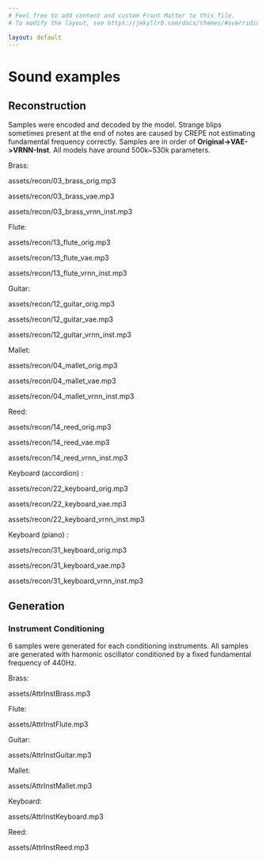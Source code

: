 ```yaml
---
# Feel free to add content and custom Front Matter to this file.
# To modify the layout, see https://jekyllrb.com/docs/themes/#overriding-theme-defaults

layout: default
---
```

# Sound examples

## Reconstruction

Samples were encoded and decoded by the model. 
Strange blips sometimes present at the end of notes are caused by CREPE not estimating fundamental frequency correctly. Samples are in order of **Original->VAE->VRNN-Inst**. All models have around 500k~530k parameters.

Brass: 

assets/recon/03_brass_orig.mp3

assets/recon/03_brass_vae.mp3

assets/recon/03_brass_vrnn_inst.mp3

Flute:

assets/recon/13_flute_orig.mp3

assets/recon/13_flute_vae.mp3

assets/recon/13_flute_vrnn_inst.mp3

Guitar:

assets/recon/12_guitar_orig.mp3

assets/recon/12_guitar_vae.mp3

assets/recon/12_guitar_vrnn_inst.mp3

Mallet:

assets/recon/04_mallet_orig.mp3

assets/recon/04_mallet_vae.mp3

assets/recon/04_mallet_vrnn_inst.mp3

Reed:

assets/recon/14_reed_orig.mp3

assets/recon/14_reed_vae.mp3

assets/recon/14_reed_vrnn_inst.mp3

Keyboard (accordion) :

assets/recon/22_keyboard_orig.mp3

assets/recon/22_keyboard_vae.mp3

assets/recon/22_keyboard_vrnn_inst.mp3

Keyboard (piano) :

assets/recon/31_keyboard_orig.mp3

assets/recon/31_keyboard_vae.mp3

assets/recon/31_keyboard_vrnn_inst.mp3


## Generation

### Instrument Conditioning

6 samples were generated for each conditioning instruments.
All samples are generated with harmonic oscillator conditioned by a fixed fundamental frequency of 440Hz.

Brass:

assets/AttrInstBrass.mp3

Flute:

assets/AttrInstFlute.mp3

Guitar:

assets/AttrInstGuitar.mp3

Mallet:

assets/AttrInstMallet.mp3

Keyboard:

assets/AttrInstKeyboard.mp3

Reed:

assets/AttrInstReed.mp3
